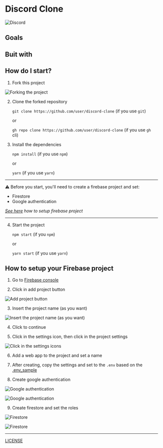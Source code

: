 # Discord Clone

![Discord](https://blog.br.uptodown.com/files/2017/12/discord-app-featured-1280x720.jpg)

## Goals



## Buit with



## How do I start?

1. Fork this project

![Forking the project](https://camo.githubusercontent.com/6f03010c651d060f8b7cfc17da7098c1757c4ead/68747470733a2f2f6669727374636f6e747269627574696f6e732e6769746875622e696f2f6173736574732f526561646d652f666f726b2e706e67)

2. Clone the forked repository

    `git clone https://github.com/user/discord-clone` (if you use `git`)

    or 

    `gh repo clone https://github.com/user/discord-clone` (if you use `gh` cli)

3. Install the dependencies

    `npm install` (if you use `npm`)

    or

    `yarn` (if you use   `yarn`)

-----

⚠️ Before you start, you'll need to create a firebase project and set:

- Firestore
- Google authentication

_[See here](#how-to-setup-your-firebase-project) how to setup firebase project_

-----

4. Start the project 

    `npm start` (if you `npm`)

    or

    `yarn start` (if you use `yarn`)

## How to setup your Firebase project

1. Go to [Firebase console](https://console.firebase.google.com/)

2. Click in add project button

![Add project button](https://res.cloudinary.com/emmorais/image/upload/v1603311708/Firebase/Screenshot_2020-10-21_Firebase_console_qfpkvm.png)

3. Insert the project name (as you want)

![Insert the project name (as you want)](https://res.cloudinary.com/emmorais/image/upload/v1603311796/Firebase/Screenshot_2020-10-21_Firebase_console_1_fjsenj.png)

4. Click to continue

5. Click in the settings icon, then click in the project settings

![Click in the settings icons](https://res.cloudinary.com/emmorais/image/upload/v1603311889/Firebase/Screenshot_2020-10-21_Discord_Clone_Discord_Clone_Console_do_Firebase_jhvyih.png)

6. Add a web app to the project and set a name

7. After creating, copy the settings and set to the `.env` based on the [.env_sample](./.env_sample)

8. Create google authentication

![Google authentication](https://res.cloudinary.com/emmorais/image/upload/v1603312235/Firebase/Screenshot_2020-10-21_Discord_Clone_Cloud_Firestore_Console_do_Firebase_1_aovrcl.png)

![Google authentication](https://cloud.google.com/appengine/docs/images/firebase_auth_enable.png)

9. Create firestore and set the roles

![Firestore](https://res.cloudinary.com/emmorais/image/upload/v1603312235/Firebase/Screenshot_2020-10-21_Discord_Clone_Cloud_Firestore_Console_do_Firebase_dri1au.png)

![Firestore](https://res.cloudinary.com/emmorais/image/upload/v1603312242/Firebase/Screenshot_2020-10-21_Discord_Clone_Cloud_Firestore_Console_do_Firebase_2_wrxvwk.png)

----- 

[LICENSE](./LICENSE)

